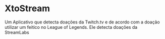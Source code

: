 # XtoStream

Um Aplicativo que detecta doações da Twitch.tv e de acordo com a doação utilizar um feitico no League of Legends.
Ele detecta doações da StreamLabs
